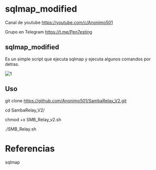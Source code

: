 # sqlmap_modified

Canal de youtube  https://youtube.com/c/Anonimo501

Grupo en Telegram https://t.me/Pen7esting

## sqlmap_modified

Es un simple script que ejecuta sqlmap y ejecuta algunos comandos por detras.

![1](https://user-images.githubusercontent.com/67207446/148304360-2e1dc75f-a514-4e6f-8013-32ffd9d79e3b.png)

## Uso

git clone https://github.com/Anonimo501/SambaRelay_V2.git

cd SambaRelay_V2/

chmod +x SMB_Relay_v2.sh

./SMB_Relay.sh


# Referencias

sqlmap
